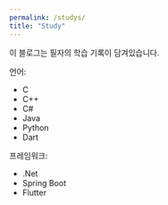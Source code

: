 ```yaml
---
permalink: /studys/
title: "Study"
---
```


이 블로그는 필자의 학습 기록이 담겨있습니다.

언어:

- C
- C++
- C#
- Java
- Python
- Dart

프레임워크:

- .Net
- Spring Boot
- Flutter

